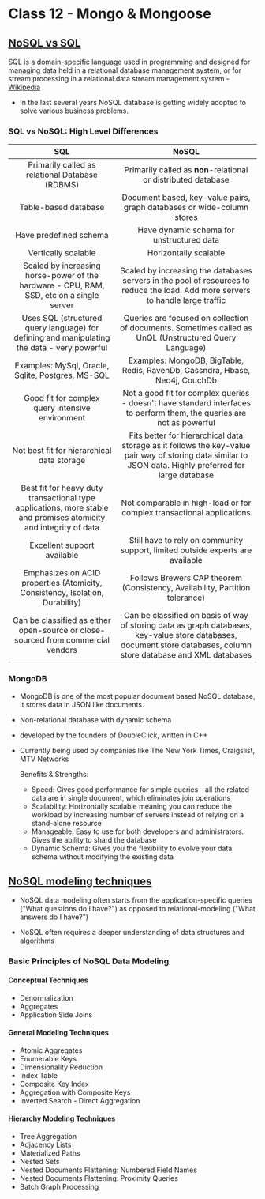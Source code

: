# Class 12 - Mongo & Mongoose

## [NoSQL vs SQL](https://www.thegeekstuff.com/2014/01/sql-vs-nosql-db/?utm_source=tuicool)

SQL is a domain-specific language used in programming and designed for managing data held in a relational database management system, or for stream processing in a relational data stream management system - [Wikipedia](https://en.wikipedia.org/wiki/SQL)

* In the last several years NoSQL database is getting widely adopted to solve various business problems.

### SQL vs NoSQL: High Level Differences

| SQL | NoSQL |
| :-----------: | :------------: |
| Primarily called as relational Database (RDBMS)|Primarily called as **non**-relational or distributed database |
| Table-based database | Document based, key-value pairs, graph databases or wide-column stores |
| Have predefined schema | Have dynamic schema for unstructured data |
| Vertically scalable | Horizontally scalable |
| Scaled by increasing horse-power of the hardware - CPU, RAM, SSD, etc on a single server| Scaled by increasing the databases servers in the pool of resources to reduce the load. Add more servers to handle large traffic |
| Uses SQL (structured query language) for defining and manipulating the data - very powerful | Queries are focused on collection of documents. Sometimes called as UnQL (Unstructured Query Language) |
| Examples: MySql, Oracle, Sqlite, Postgres, MS-SQL | Examples: MongoDB, BigTable, Redis, RavenDb, Cassndra, Hbase, Neo4j, CouchDb |
| Good fit for complex query intensive environment | Not a good fit for complex queries - doesn't have standard interfaces to perform them, the queries are not as powerful |
| Not best fit for hierarchical data storage | Fits better for hierarchical data storage as it follows the key-value pair way of storing data similar to JSON data. Highly preferred for large database |
| Best fit for heavy duty transactional type applications, more stable and promises atomicity and integrity of data | Not comparable in high-load or for complex transactional applications |
| Excellent support available | Still have to rely on community support, limited outside experts are available |
| Emphasizes on ACID properties (Atomicity, Consistency, Isolation, Durability) | Follows Brewers CAP theorem (Consistency, Availability, Partition tolerance) |
| Can be classified as either open-source or close-sourced from commercial vendors | Can be classified on basis of way of storing data as graph databases, key-value store databases, document store databases, column store database and XML databases |

### MongoDB

* MongoDB is one of the most popular document based NoSQL database, it stores data in JSON like documents.

* Non-relational database with dynamic schema

* developed by the founders of DoubleClick, written in C++

* Currently being used by companies like The New York Times, Craigslist, MTV Networks

  Benefits & Strengths:
  * Speed: Gives good performance for simple queries - all the related data are in single document, which eliminates join operations
  * Scalability: Horizontally scalable meaning you can reduce the workload by increasing number of servers instead of relying on a stand-alone resource
  * Manageable: Easy to use for both developers and administrators. Gives the ability to shard the database
  * Dynamic Schema: Gives you the flexibility to evolve your data schema without modifying the existing data

## [NoSQL modeling techniques](https://highlyscalable.wordpress.com/2012/03/01/nosql-data-modeling-techniques/)

* NoSQL data modeling often starts from the application-specific queries ("What questions do I have?") as opposed to relational-modeling ("What answers do I have?")

* NoSQL often requires a deeper understanding of data structures and algorithms

### Basic Principles of NoSQL Data Modeling

#### Conceptual Techniques

* Denormalization
* Aggregates
* Application Side Joins

#### General Modeling Techniques

* Atomic Aggregates
* Enumerable Keys
* Dimensionality Reduction
* Index Table
* Composite Key Index
* Aggregation with Composite Keys
* Inverted Search - Direct Aggregation

#### Hierarchy Modeling Techniques

* Tree Aggregation
* Adjacency Lists
* Materialized Paths
* Nested Sets
* Nested Documents Flattening: Numbered Field Names
* Nested Documents Flattening: Proximity Queries
* Batch Graph Processing
